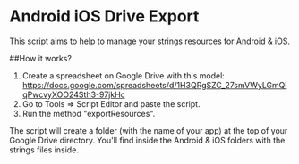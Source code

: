 # Android iOS Drive Export

This script aims to help to manage your strings resources for Android & iOS.

##How it works?

1. Create a spreadsheet on Google Drive with this model:
https://docs.google.com/spreadsheets/d/1H3QRgSZC_27smVWyLGmQlqPwcvyXOO24Sth3-97jkHc
2. Go to Tools => Script Editor and paste the script.
3. Run the method "exportResources".

The script will create a folder (with the name of your app) at the top of your Google Drive directory. You'll find inside the Android & iOS folders with the strings files inside.
